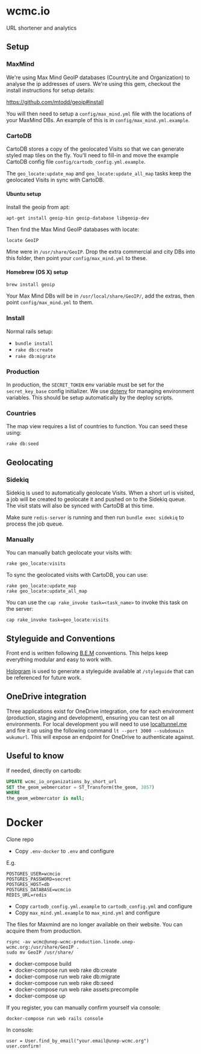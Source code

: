 # wcmc.io

URL shortener and analytics

## Setup

### MaxMind

We're using Max Mind GeoIP databases (CountryLite and Organization) to
analyse the ip addresses of users. We're using this gem, checkout the
install instructions for setup details:

  https://github.com/mtodd/geoip#install

You will then need to setup a `config/max_mind.yml` file with the
locations of your MaxMind DBs. An example of this is in
`config/max_mind.yml.example`.

### CartoDB

CartoDB stores a copy of the geolocated Visits so that we can generate
styled map tiles on the fly. You'll need to fill-in and move the example
CartoDB config file `config/cartodb_config.yml.example`.

The `geo_locate:update_map` and `geo_locate:update_all_map` tasks keep
the geolocated Visits in sync with CartoDB.

#### Ubuntu setup

Install the geoip from apt:

    apt-get install geoip-bin geoip-database libgeoip-dev

Then find the Max Mind GeoIP databases with locate:

    locate GeoIP

Mine were in `/usr/share/GeoIP`. Drop the extra commercial and city DBs
into this folder, then point your `config/max_mind.yml` to these.

#### Homebrew (OS X) setup

    brew install geoip

Your Max Mind DBs will be in `/usr/local/share/GeoIP/`, add the extras,
then point `config/max_mind.yml` to them.

### Install

Normal rails setup:

* `bundle install`
* `rake db:create`
* `rake db:migrate`

### Production

In production, the `SECRET_TOKEN` env variable must be set for the
`secret_key_base` config initializer. We use
[dotenv](https://github.com/bkeepers/dotenv) for managing
environment variables. This should be setup automatically by the deploy
scripts.

### Countries

The map view requires a list of countries to function. You can seed
these using:

    rake db:seed

## Geolocating

### Sidekiq

Sidekiq is used to automatically geolocate Visits. When a short url is
visited, a job will be created to geolocate it and pushed on to the
Sidekiq queue. The visit stats will also be synced with CartoDB at this
time.

Make sure `redis-server` is running and then run `bundle exec sidekiq`
to process the job queue.

### Manually

You can manually batch geolocate your visits with:

    rake geo_locate:visits

To sync the geolocated visits with CartoDB, you can use:

    rake geo_locate:update_map
    rake geo_locate:update_all_map

You can use the `cap rake_invoke task=<task_name>` to invoke this task on
the server:

    cap rake_invoke task=geo_locate:visits

## Styleguide and Conventions

Front end is written following [B.E.M](https://css-tricks.com/bem-101/) conventions.
This helps keep everything modular and easy to work with.

[Hologram](https://github.com/trulia/hologram) is used to generate a styleguide available at `/styleguide` that can be referenced for future work.

## OneDrive integration

Three applications exist for OneDrive integration, one for each environment (production, staging and development), ensuring you can test on all environments.
For local development you will need to use [localtunnel.me](http://localtunnel.me) and fire it up using the following command `lt --port 3000 --subdomain wukumurl`. This will expose an endpoint for OneDrive to authenticate against.

## Useful to know

If needed, directly on cartodb:
```sql
UPDATE wcmc_io_organizations_by_short_url
SET the_geom_webmercator = ST_Transform(the_geom, 3857)
WHERE
the_geom_webmercator is null;
```


# Docker


Clone repo

* Copy `.env-docker` to `.env` and configure

E.g.
```
POSTGRES_USER=wcmcio
POSTGRES_PASSWORD=secret
POSTGRES_HOST=db
POSTGRES_DATABASE=wcmcio
REDIS_URL=redis
```


* Copy `cartodb_config.yml.example` to `cartodb_config.yml` and configure
* Copy `max_mind.yml.example` to `max_mind.yml` and configure

The files for Maxmind are no longer available on their website. You can acquire them from production.
```
rsync -av wcmc@unep-wcmc-production.linode.unep-wcmc.org:/usr/share/GeoIP .
sudo mv GeoIP /usr/share/
```

* docker-compose build
* docker-compose run web rake db:create
* docker-compose run web rake db:migrate
* docker-compose run web rake db:seed
* docker-compose run web rake assets:precompile
* docker-compose up

If you register, you can manually confirm yourself via console:
```
docker-compose run web rails console
```

In console:
```
user = User.find_by_email("your.email@unep-wcmc.org")
user.confirm!
```